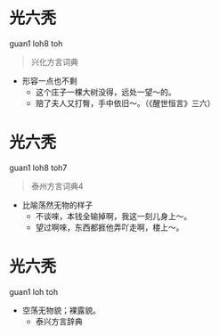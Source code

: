# 光六秃
guan1 loh8 toh
> 兴化方言词典
- 形容一点也不剩
  - 这个庄子一棵大树没得，远处一望～的。
  - 赔了夫人又打臀，手中依旧～。（《醒世恒言》三六）

# 光六秃
guan1 loh8 toh7
> 泰州方言词典4
- 比喻荡然无物的样子
  - 不谈唻，本钱全输掉啊，我这一刻儿身上～。
  - 望过啊唻，东西都捱他弄吖走啊，楼上～。

# 光六秃
guan1 loh toh
+ 空荡无物貌；裸露貌。
  * 泰兴方言辞典
